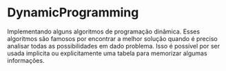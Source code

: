 # DynamicProgramming

Implementando alguns algoritmos de programação dinâmica.
Esses algoritmos são famosos por encontrar a melhor solução quando é preciso analisar todas as possibilidades em dado problema. Isso é possível por ser usada implicita ou explicitamente uma tabela para memorizar algumas informações.

